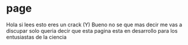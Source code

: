 # page
Hola si lees esto eres un crack (Y) 
Bueno no se que mas decir me vas a discupar solo queria decir que esta pagina esta en desarrollo para los entusiastas de la ciencia
